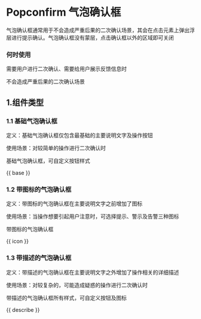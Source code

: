 # Popconfirm 气泡确认框

气泡确认框通常用于不会造成严重后果的二次确认场景，其会在点击元素上弹出浮层进行提示确认。气泡确认框没有蒙层，点击确认框以外的区域即可关闭

### 何时使用

需要用户进行二次确认、需要给用户展示反馈信息时

不会造成严重后果的二次确认场景

## 1.组件类型

### 1.1 基础气泡确认框
定义：基础气泡确认框仅包含最基础的主要说明文字及操作按钮

使用场景：对较简单的操作进行二次确认时

基础气泡确认框，可自定义按钮样式

{{ base }}

### 1.2 带图标的气泡确认框

定义：带图标的气泡确认框在主要说明文字之前增加了图标

使用场景：当操作想要引起用户注意时，可选择提示、警示及告警三种图标

带图标的气泡确认框

{{ icon }}

### 1.3 带描述的气泡确认框
定义：带描述的气泡确认框在主要说明文字之外增加了操作相关的详细描述

使用场景：对较复杂的，可能造成疑惑的操作进行二次确认时

带描述的气泡确认框所有样式，可自定义按钮及图标

{{ describe }}
